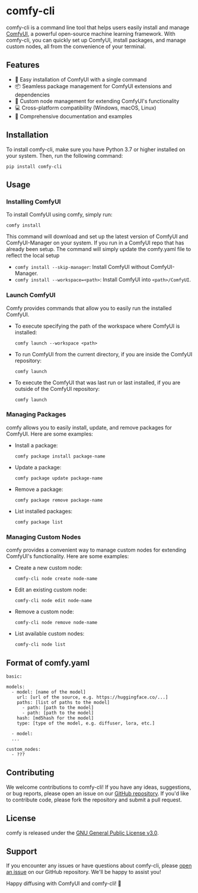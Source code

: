 # comfy-cli

comfy-cli is a command line tool that helps users easily install and manage [ComfyUI](https://github.com/comfyanonymous/ComfyUI), a powerful open-source machine learning framework. With comfy-cli, you can quickly set up ComfyUI, install packages, and manage custom nodes, all from the convenience of your terminal.

## Features

- 🚀 Easy installation of ComfyUI with a single command
- 📦 Seamless package management for ComfyUI extensions and dependencies
- 🔧 Custom node management for extending ComfyUI's functionality
- 💻 Cross-platform compatibility (Windows, macOS, Linux)
- 📖 Comprehensive documentation and examples

## Installation

To install comfy-cli, make sure you have Python 3.7 or higher installed on your system. Then, run the following command:

`pip install comfy-cli`

## Usage

### Installing ComfyUI

To install ComfyUI using comfy, simply run:

`comfy install`

This command will download and set up the latest version of ComfyUI and ComfyUI-Manager on your
system. If you run in a ComfyUI repo that has already been setup. The command
will simply update the comfy.yaml file to reflect the local setup

  * `comfy install --skip-manager`: Install ComfyUI without ComfyUI-Manager.
  * `comfy install --workspace=<path>`: Install ComfyUI into `<path>/ComfyUI`.


### Launch ComfyUI

Comfy provides commands that allow you to easily run the installed ComfyUI.

- To execute specifying the path of the workspace where ComfyUI is installed:

  `comfy launch --workspace <path>`

- To run ComfyUI from the current directory, if you are inside the ComfyUI repository:
  
  `comfy launch`
  
- To execute the ComfyUI that was last run or last installed, if you are outside of the ComfyUI repository:

  `comfy launch`

### Managing Packages

comfy allows you to easily install, update, and remove packages for ComfyUI. Here are some examples:

- Install a package:

  `comfy package install package-name`

- Update a package:

  `comfy package update package-name`

- Remove a package:

  `comfy package remove package-name`

- List installed packages:

  `comfy package list`

### Managing Custom Nodes

comfy provides a convenient way to manage custom nodes for extending ComfyUI's functionality. Here are some examples:

- Create a new custom node:

  `comfy-cli node create node-name`

- Edit an existing custom node:

  `comfy-cli node edit node-name`

- Remove a custom node:

  `comfy-cli node remove node-name`

- List available custom nodes:

  `comfy-cli node list`

## Format of comfy.yaml

```
basic:

models:
  - model: [name of the model] 
    url: [url of the source, e.g. https://huggingface.co/...]
    paths: [list of paths to the model]
      - path: [path to the model]
      - path: [path to the model]
    hash: [md5hash for the model]
    type: [type of the model, e.g. diffuser, lora, etc.]

  - model:
  ...

custom_nodes:
  - ???
```

## Contributing

We welcome contributions to comfy-cli! If you have any ideas, suggestions, or
bug reports, please open an issue on our [GitHub
repository](https://github.com/???/comfy-cli). If you'd like to contribute code,
please fork the repository and submit a pull request.


## License

comfy is released under the [GNU General Public License v3.0](https://github.com/drip-art/comfy-cli/blob/master/LICENSE).

## Support

If you encounter any issues or have questions about comfy-cli, please [open an issue](https://github.com/comfy-cli/issues) on our GitHub repository. We'll be happy to assist you!

Happy diffusing with ComfyUI and comfy-cli! 🎉

